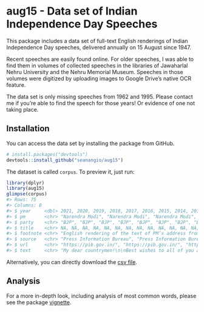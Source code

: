 
<!-- README.md is generated from README.Rmd. Please edit that file -->

# aug15 - Data set of Indian Independence Day Speeches

<!-- badges: start -->
<!-- badges: end -->

This package includes a data set of full-text English renderings of
Indian Independence Day speeches, delivered annually on 15 August since
1947.

Recent speeches are easily found online. For older speeches, I was able
to find them in volumes of collected speeches in the libraries of
Jawaharlal Nehru University and the Nehru Memorial Museum. Speeches in
those volumes were digitized by uploading images to Google Drive’s
native OCR feature.

The data set is only missing speeches from 1962 and 1995. Please contact
me if you’re able to find the speech for those years! Or evidence of one
not taking place.

## Installation

You can access the data set by installing the package from GitHub.

``` r
# install.packages("devtools")
devtools::install_github("seanangio/aug15")
```

The dataset is called `corpus`. To preview it, just run:

``` r
library(dplyr)
library(aug15)
glimpse(corpus)
#> Rows: 75
#> Columns: 8
#> $ year     <dbl> 2021, 2020, 2019, 2018, 2017, 2016, 2015, 2014, 2013, 2012, 2…
#> $ pm       <chr> "Narendra Modi", "Narendra Modi", "Narendra Modi", "Narendra …
#> $ party    <chr> "BJP", "BJP", "BJP", "BJP", "BJP", "BJP", "BJP", "BJP", "INC"…
#> $ title    <chr> NA, NA, NA, NA, NA, NA, NA, NA, NA, NA, NA, NA, NA, NA, NA, N…
#> $ footnote <chr> "English rendering of the text of PM’s address from the Red F…
#> $ source   <chr> "Press Information Bureau", "Press Information Bureau", "Pres…
#> $ url      <chr> "https://pib.gov.in/", "https://pib.gov.in/", "https://pib.go…
#> $ text     <chr> "My dear countrymen!\n\nBest wishes to all of you and those w…
```

Alternatively, you can directly download the [csv
file](https://github.com/seanangio/aug15/tree/main/inst/final_csv).

## Analysis

For a more in-depth look, including analysis of most common words,
please see the package [vignette]().
